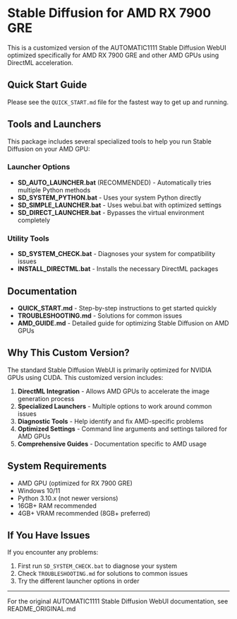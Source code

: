# Stable Diffusion for AMD RX 7900 GRE

This is a customized version of the AUTOMATIC1111 Stable Diffusion WebUI optimized specifically for AMD RX 7900 GRE and other AMD GPUs using DirectML acceleration.

## Quick Start Guide

Please see the `QUICK_START.md` file for the fastest way to get up and running.

## Tools and Launchers

This package includes several specialized tools to help you run Stable Diffusion on your AMD GPU:

### Launcher Options

- **SD_AUTO_LAUNCHER.bat** (RECOMMENDED) - Automatically tries multiple Python methods
- **SD_SYSTEM_PYTHON.bat** - Uses your system Python directly
- **SD_SIMPLE_LAUNCHER.bat** - Uses webui.bat with optimized settings
- **SD_DIRECT_LAUNCHER.bat** - Bypasses the virtual environment completely

### Utility Tools

- **SD_SYSTEM_CHECK.bat** - Diagnoses your system for compatibility issues
- **INSTALL_DIRECTML.bat** - Installs the necessary DirectML packages

## Documentation

- **QUICK_START.md** - Step-by-step instructions to get started quickly
- **TROUBLESHOOTING.md** - Solutions for common issues
- **AMD_GUIDE.md** - Detailed guide for optimizing Stable Diffusion on AMD GPUs

## Why This Custom Version?

The standard Stable Diffusion WebUI is primarily optimized for NVIDIA GPUs using CUDA. This customized version includes:

1. **DirectML Integration** - Allows AMD GPUs to accelerate the image generation process
2. **Specialized Launchers** - Multiple options to work around common issues
3. **Diagnostic Tools** - Help identify and fix AMD-specific problems
4. **Optimized Settings** - Command line arguments and settings tailored for AMD GPUs
5. **Comprehensive Guides** - Documentation specific to AMD usage

## System Requirements

- AMD GPU (optimized for RX 7900 GRE)
- Windows 10/11
- Python 3.10.x (not newer versions)
- 16GB+ RAM recommended
- 4GB+ VRAM recommended (8GB+ preferred)

## If You Have Issues

If you encounter any problems:

1. First run `SD_SYSTEM_CHECK.bat` to diagnose your system
2. Check `TROUBLESHOOTING.md` for solutions to common issues
3. Try the different launcher options in order

---

For the original AUTOMATIC1111 Stable Diffusion WebUI documentation, see README_ORIGINAL.md
